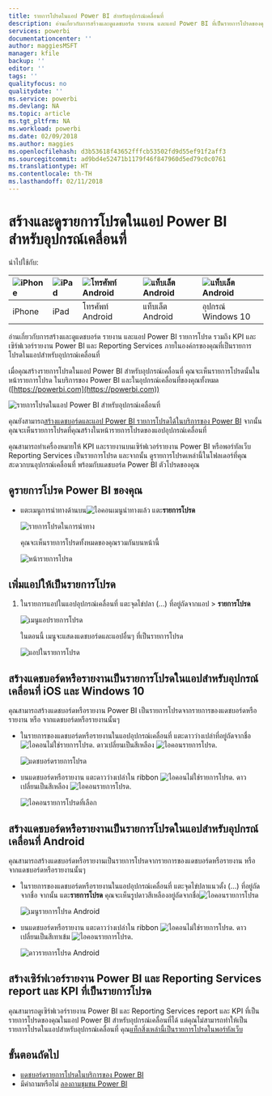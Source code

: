 ```yaml
---
title: รายการโปรดในแอป Power BI สำหรับอุปกรณ์เคลื่อนที่
description: อ่านเกี่ยวกับการสร้างและดูแดชบอร์ด รายงาน และแอป Power BI ที่เป็นรายการโปรดของคุณ รวมถึงเซิร์ฟเวอร์รายงาน Power BI และ Reporting Services report และ KPI ในแอปสำหรับอุปกรณ์เคลื่อนที่
services: powerbi
documentationcenter: ''
author: maggiesMSFT
manager: kfile
backup: ''
editor: ''
tags: ''
qualityfocus: no
qualitydate: ''
ms.service: powerbi
ms.devlang: NA
ms.topic: article
ms.tgt_pltfrm: NA
ms.workload: powerbi
ms.date: 02/09/2018
ms.author: maggies
ms.openlocfilehash: d3b53618f43652fffcb53502fd9d55ef91f2aff3
ms.sourcegitcommit: ad9bd4e52471b1179f46f847960d5ed79c0c0761
ms.translationtype: HT
ms.contentlocale: th-TH
ms.lasthandoff: 02/11/2018
---
```

# <a name="make-and-view-favorites-in-the-power-bi-mobile-apps"></a>สร้างและดูรายการโปรดในแอป Power BI สำหรับอุปกรณ์เคลื่อนที่
นำไปใช้กับ:

| ![iPhone](media/mobile-apps-favorites/iphone-logo-50-px.png) | ![iPad](media/mobile-apps-favorites/ipad-logo-50-px.png) | ![โทรศัพท์ Android](media/mobile-apps-favorites/android-phone-logo-50-px.png) | ![แท็บเล็ต Android](media/mobile-apps-favorites/android-tablet-logo-50-px.png) | ![แท็บเล็ต Android](media/mobile-apps-favorites/win-10-logo-50-px.png) |
|:--- |:--- |:--- |:--- |:--- |
| iPhone |iPad |โทรศัพท์ Android |แท็บเล็ต Android |อุปกรณ์ Windows 10 |

อ่านเกี่ยวกับการสร้างและดูแดชบอร์ด รายงาน และแอป Power BI รายการโปรด รวมถึง KPI และเซิร์ฟเวอร์รายงาน Power BI และ Reporting Services ภายในองค์กรของคุณที่เป็นรายการโปรดในแอปสำหรับอุปกรณ์เคลื่อนที่

เมื่อคุณสร้างรายการโปรดในแอป Power BI สำหรับอุปกรณ์เคลื่อนที่ คุณจะเห็นรายการโปรดนั้นในหน้ารายการโปรด ในบริการของ Power BI และในอุปกรณ์เคลื่อนที่ของคุณทั้งหมด ([https://powerbi.com](https://powerbi.com)) 

![รายการโปรดในแอป Power BI สำหรับอุปกรณ์เคลื่อนที่](media/mobile-apps-find-content-mobile-devices/power-bi-android-favorites-reports.png)


คุณยังสามารถ[สร้างแดชบอร์ดและแอป Power BI รายการโปรดได้ในบริการของ Power BI](service-dashboard-favorite.md) จากนั้น คุณจะเห็นรายการโปรดที่คุณสร้างในหน้ารายการโปรดของแอปอุปกรณ์เคลื่อนที่

คุณสามารถทำเครื่องหมายให้ KPI และรายงานบนเซิร์ฟเวอร์รายงาน Power BI หรือพอร์ทัลเว็บ Reporting Services เป็นรายการโปรด และจากนั้น ดูรายการโปรดเหล่านี้ในโฟลเดอร์ที่คุณสะดวกบนอุปกรณ์เคลื่อนที่ พร้อมกับแดชบอร์ด Power BI ตัวโปรดของคุณ

## <a name="view-your-power-bi-favorites"></a>ดูรายการโปรด Power BI ของคุณ
* แตะเมนูการนำทางด้านบน![ไอคอนเมนูนำทาง](media/mobile-apps-favorites/power-bi-iphone-global-nav-button.png)แล้ว แตะ**รายการโปรด**
  
  ![รายการโปรดในการนำทาง](media/mobile-apps-favorites/power-bi-ipad-faves-pbi-report-server.png)
  
  คุณจะเห็นรายการโปรดทั้งหมดของคุณรวมกันบนหน้านี้
  
  ![หน้ารายการโปรด](media/mobile-apps-favorites/power-bi-ipad-favorites.png)

## <a name="make-an-app-a-favorite"></a>เพิ่มแอปให้เป็นรายการโปรด
1. ในรายการแอปในแอปอุปกรณ์เคลื่อนที่ แตะจุดไข่ปลา (...) ที่อยู่ถัดจากแอป > **รายการโปรด**
   
    ![เมนูแอปรายการโปรด](media/mobile-apps-favorites/power-bi-android-favorite-app-ellipsis.png)
   
    ในตอนนี้ เมนูจะแสดงแดชบอร์ดและแอปอื่นๆ ที่เป็นรายการโปรด
   
    ![แอปในรายการโปรด](media/mobile-apps-favorites/power-bi-android-favorite-apps.png)

## <a name="make-a-dashboard-or-report-a-favorite-in-the-ios-and-windows-10-mobile-apps"></a>สร้างแดชบอร์ดหรือรายงานเป็นรายการโปรดในแอปสำหรับอุปกรณ์เคลื่อนที่ iOS และ Windows 10
คุณสามารถสร้างแดชบอร์ดหรือรายงาน Power BI เป็นรายการโปรดจากรายการของแดชบอร์ดหรือรายงาน หรือ จากแดชบอร์ดหรือรายงานนั้นๆ

* ในรายการของแดชบอร์ดหรือรายงานในแอปอุปกรณ์เคลื่อนที่ แตะดาวว่างเปล่าที่อยู่ถัดจากชื่อ ![ไอคอนไม่ใช่รายการโปรด](media/mobile-apps-favorites/power-bi-mobile-not-favorite-icon.png). ดาวเปลี่ยนเป็นสีเหลือง ![ไอคอนรายการโปรด](media/mobile-apps-favorites/power-bi-mobile-yes-favorite-icon.png).
  
    ![แดชบอร์ดรายการโปรด](media/mobile-apps-favorites/power-bi-mobile-make-dashboard-favorite.png)
* บนแดชบอร์ดหรือรายงาน แตะดาวว่างเปล่าใน ribbon ![ไอคอนไม่ใช่รายการโปรด](media/mobile-apps-favorites/power-bi-mobile-not-favorite-icon.png). ดาวเปลี่ยนเป็นสีเหลือง ![ไอคอนรายการโปรด](media/mobile-apps-favorites/power-bi-mobile-yes-favorite-icon.png).
  
    ![ไอคอนรายการโปรดที่เลือก](media/mobile-apps-favorites/power-bi-mobile-favorite-selected.png)

## <a name="make-a-dashboard-or-report-a-favorite-in-the-android-mobile-apps"></a>สร้างแดชบอร์ดหรือรายงานเป็นรายการโปรดในแอปสำหรับอุปกรณ์เคลื่อนที่ Android
คุณสามารถสร้างแดชบอร์ดหรือรายงานเป็นรายการโปรดจากรายการของแดชบอร์ดหรือรายงาน หรือ จากแดชบอร์ดหรือรายงานนั้นๆ

* ในรายการของแดชบอร์ดหรือรายงานในแอปอุปกรณ์เคลื่อนที่ แตะจุดไข่ปลาแนวตั้ง (...) ที่อยู่ถัดจากชื่อ จากนั้น แตะ**รายการโปรด** คุณจะเห็นรูปดาวสีเหลืองอยู่ถัดจากชื่อ![ไอคอนรายการโปรด](media/mobile-apps-favorites/power-bi-mobile-yes-favorite-icon.png)
  
    ![เมนูรายการโปรด Android](media/mobile-apps-favorites/power-bi-android-make-favorite.png)
* บนแดชบอร์ดหรือรายงาน แตะดาวว่างเปล่าใน ribbon ![ไอคอนไม่ใช่รายการโปรด](media/mobile-apps-favorites/power-bi-mobile-not-favorite-icon.png). ดาวเปลี่ยนเป็นสีเทาเข้ม ![ไอคอนรายการโปรด](media/mobile-apps-favorites/power-bi-android-favorite-icon.png).
  
    ![ดาวรายการโปรด Android](media/mobile-apps-favorites/power-bi-android-favorite-in-dashboard.png)

## <a name="make-favorite-power-bi-report-server-and-reporting-services-reports-and-kpis"></a>สร้างเซิร์ฟเวอร์รายงาน Power BI และ Reporting Services report และ KPI ที่เป็นรายการโปรด
คุณสามารถดูเซิร์ฟเวอร์รายงาน Power BI และ Reporting Services report และ KPI ที่เป็นรายการโปรดของคุณในแอป Power BI สำหรับอุปกรณ์เคลื่อนที่ได้ แต่คุณไม่สามารถทำให้เป็นรายการโปรดในแอปสำหรับอุปกรณ์เคลื่อนที่ คุณ[แท็กสิ่งเหล่านี้เป็นรายการโปรดในพอร์ทัลเว็บ](report-server/getting-around.md#tag-your-favorite-reports-and-kpis) 

## <a name="next-steps"></a>ขั้นตอนถัดไป
* [แดชบอร์ดรายการโปรดในบริการของ Power BI](service-dashboard-favorite.md) 
* มีคำถามหรือไม่ [ลองถามชุมชน Power BI](http://community.powerbi.com/)

